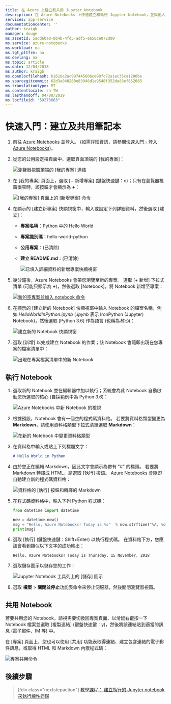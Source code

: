 ```yaml
---
title: 在 Azure 上建立和共用 Jupyter Notebook
description: 在 Azure Notebooks 上快速建立和執行 Jupyter Notebook，並與他人共用。
services: app-service
documentationcenter: ''
author: kraigb
manager: douge
ms.assetid: 5add60ad-0b4b-4fd5-adf5-eb50ce072d00
ms.service: azure-notebooks
ms.workload: na
ms.tgt_pltfrm: na
ms.devlang: na
ms.topic: article
ms.date: 12/04/2018
ms.author: kraigb
ms.openlocfilehash: b1618e2ac997445606ce98fc72a1ec35ca1280be
ms.sourcegitcommit: 62d3a040280e83946d1a9548f352da83ef852085
ms.translationtype: MT
ms.contentlocale: zh-TW
ms.lasthandoff: 04/08/2019
ms.locfileid: "59273663"
---
```

# <a name="quickstart-create-and-share-a-notebook"></a>快速入門：建立及共用筆記本

1. 前往 [Azure Notebooks](https://notebooks.azure.com) 並登入。 (如需詳細資訊，請參閱[快速入門 - 登入 Azure Notebooks](quickstart-sign-in-azure-notebooks.md))。

1. 從您的公用設定檔頁面中，選取頁面頂端的 [我的專案]：

    ![瀏覽器視窗頂端的 [我的專案] 連結](media/quickstarts/my-projects-link.png)

1. 在 [我的專案] 頁面上，選取 [+ 新增專案] \(鍵盤快速鍵：n\)；只有在瀏覽器視窗很窄時，該按鈕才會顯示為 **+**：

    ![[我的專案] 頁面上的 [新增專案] 命令](media/quickstarts/new-project-command.png)

1. 在顯示的 [建立新專案] 快顯視窗中，輸入或設定下列詳細資料，然後選取 [建立]：

   - **專案名稱**：Python 中的 Hello World
   - **專案識別碼**：hello-world-python
   - **公用專案**：(已清除)
   - **建立 README.md**：(已清除)

     ![已填入詳細資料的新增專案快顯視窗](media/quickstarts/new-project-popup.png)

1. 幾分鐘後，Azure Notebooks 會帶您瀏覽至新的專案。 選取 [+ 新增] 下拉式清單 (可能只顯示為 **+**)，然後選取 [Notebook]，將 Notebook 新增至專案：

    [![](media/quickstarts/empty-project-new-notebook-button.png "新的空專案並加入 notebook 命令")](media/quickstarts/empty-project-new-notebook-button.png#lightbox)

1. 在顯示的 [建立新的 Notebook] 快顯視窗中輸入 Notebook 的檔案名稱，例如 *HelloWorldInPython.ipynb* (*.ipynb* 表示 IronPython (Jupyter) Notebook)，然後選取 [Python 3.6] 作為語言 (也稱為*核心*)：

    ![建立新的 Notebook 快顯視窗](media/quickstarts/new-notebook-popup.png)

1. 選取 [新增] 以完成建立 Notebook 的作業；該 Notebook 會隨即出現在您專案的檔案清單中：

    ![出現在專案檔案清單中的新 Notebook](media/quickstarts/new-notebook-created.png)

## <a name="run-the-notebook"></a>執行 Notebook

1. 選取新的 Notebook 並在編輯器中加以執行；系統會為此 Notebook 自動啟動您所選取的核心 (自採範例中為 Python 3.6)：

    ![Azure Notebooks 中新 Notebook 的檢視](media/quickstarts/create-notebook-first-open.png)

1. 根據預設，Notebook 會有一個空的程式碼資料格。 若要將資料格類型變更為 **Markdown**，請使用資料格類型下拉式清單選取 **Markdown**：

    ![在新的 Notebook 中變更資料格類型](media/quickstarts/create-notebook-cell-type.png)

1. 在資料格中輸入或貼上下列標題文字：

    ```markdown
    # Hello World in Python
    ```

1. 由於您正在編輯 Markdown，因此文字會顯示為帶有 "#" 的標頭。 若要將 Markdown 轉譯成 HTML，請選取 [執行] 按鈕。 Azure Notebooks 會隨即自動建立新的程式碼資料格：

    ![資料格的 [執行] 按鈕和轉譯的 Markdown](media/quickstarts/run-cell-markdown-render.png)

1. 在程式碼資料格中，輸入下列 Python 程式碼：

    ```python
    from datetime import datetime

    now = datetime.now()
    msg = "Hello, Azure Notebooks! Today is %s"  % now.strftime("%A, %d %B, %Y")
    print(msg)
    ```

1. 選取 [執行] (鍵盤快速鍵：Shift+Enter) 以執行程式碼。 在資料格下方，您應該會看到類似以下文字的成功輸出：

    ```output
    Hello, Azure Notebooks! Today is Thursday, 15 November, 2018
    ```

1. 選取儲存圖示以儲存您的工作：

    ![Jupyter Notebook 工具列上的 [儲存] 圖示](media/quickstarts/hello-results-save-icon.png)

1. 選取 **檔案** > **關閉並停止**功能表命令來停止伺服器，然後關閉瀏覽器視窗。

## <a name="share-the-notebook"></a>共用 Notebook

若要共用您的 Notebook，請視需要切換回專案頁面、以滑鼠右鍵按一下 Notebook 檔案並選取 [複製連結] (鍵盤快速鍵：y)，然後將該連結貼到適當的訊息 (電子郵件、IM 等) 中。

在 [專案] 頁面上，您也可以使用 [共用] 功能表取得連結、建立包含連結的電子郵件訊息，或取得 HTML 和 Markdown 內嵌程式碼：

![專案共用命令](media/quickstarts/share-project-command.png)

## <a name="next-steps"></a>後續步驟

> [!div class="nextstepaction"]
> [教學課程： 建立執行的 Jupyter notebook 來執行線性迴歸](tutorial-create-run-jupyter-notebook.md)
